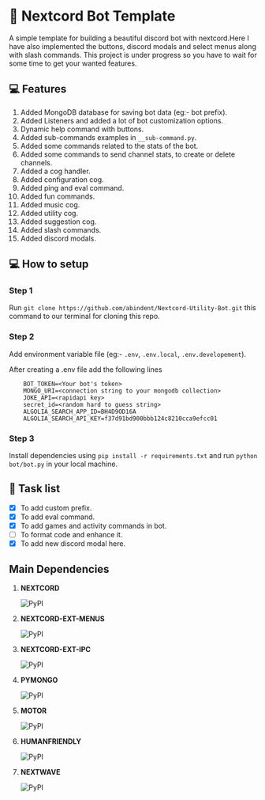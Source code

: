 # 🤖 Nextcord Bot Template
A simple template for building a beautiful discord bot with nextcord.Here I have also implemented the buttons, discord modals and select menus along with slash commands. This project is under progress so you have to wait for some time to get your wanted features.

## 💻 Features 
1. Added MongoDB database for saving bot data (eg:- bot prefix).
2. Added Listeners and added a lot of bot customization options.
3. Dynamic help command with buttons.
4. Added sub-commands examples in `__sub-command.py`.
5. Added some commands related to the stats of the bot.
6. Added some commands to send channel stats, to create or delete channels.
7. Added a cog handler.
8. Added configuration cog.
9. Added ping and eval command.
10. Added fun commands.
11. Added music cog.
12. Added utility cog.
13. Added suggestion cog.
14. Added slash commands. 
15. Added discord modals.

## 💻 How to setup
### Step 1
 Run ```git clone https://github.com/abindent/Nextcord-Utility-Bot.git``` this command to our terminal for cloning this repo.
 
### Step 2
 Add environment variable file (eg:- `.env`, `.env.local`, `.env.developement`).
 
 
 After creating a .env file add the following lines
     
        BOT_TOKEN=<Your bot's token>
        MONGO_URI=<connection string to your mongodb collection>
        JOKE_API=<rapidapi key>
        secret_id=<random hard to guess string>    
        ALGOLIA_SEARCH_APP_ID=BH4D9OD16A
        ALGOLIA_SEARCH_API_KEY=f37d91bd900bbb124c8210cca9efcc01
 

### Step 3
 Install dependencies using ```pip install -r requirements.txt``` and run `python bot/bot.py` in your local machine.


## 📝 Task list
- [x] To add custom prefix.
- [x] To add eval command.
- [x] To add games and activity commands in bot. 
- [ ] To format code and enhance it.
- [x] To add new discord modal here.

## Main Dependencies 
1) **NEXTCORD** 
 
     ![PyPI](https://img.shields.io/pypi/v/nextcord?style=for-the-badge)

2) **NEXTCORD-EXT-MENUS**
 
    ![PyPI](https://img.shields.io/pypi/v/nextcord-ext-menus?style=for-the-badge)

3) **NEXTCORD-EXT-IPC**
 
    ![PyPI](https://img.shields.io/pypi/v/nextcord-ext-ipc?style=for-the-badge)

4) **PYMONGO**

    ![PyPI](https://img.shields.io/pypi/v/PyMongo?style=for-the-badge)

5) **MOTOR**

    ![PyPI](https://img.shields.io/pypi/v/motor?style=for-the-badge)

6) **HUMANFRIENDLY**

    ![PyPI](https://img.shields.io/pypi/v/humanfriendly?style=for-the-badge)

7) **NEXTWAVE**

    ![PyPI](https://img.shields.io/pypi/v/nextwave?style=for-the-badge)
